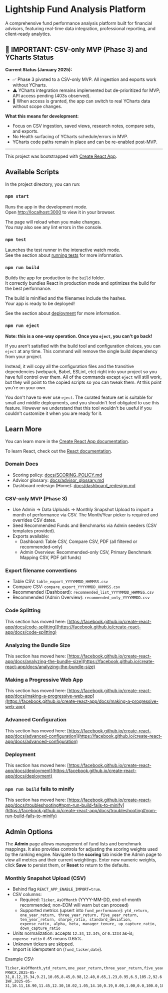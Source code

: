# Lightship Fund Analysis Platform

A comprehensive fund performance analysis platform built for financial advisors, featuring real-time data integration, professional reporting, and client-ready analytics.

## 🚨 **IMPORTANT: CSV-only MVP (Phase 3) and YCharts Status**

**Current Status (January 2025):**
- ✅ Phase 3 pivoted to a CSV-only MVP. All ingestion and exports work without YCharts.
- ⚠️ YCharts integration remains implemented but de-prioritized for MVP; API access pending (403s observed).
- 🔄 When access is granted, the app can switch to real YCharts data without scope changes.

**What this means for development:**
- Focus on CSV ingestion, saved views, research notes, compare sets, and exports.
- No Health surfacing of YCharts schedule/errors in MVP.
- YCharts code paths remain in place and can be re-enabled post-MVP.

---

This project was bootstrapped with [Create React App](https://github.com/facebook/create-react-app).

## Available Scripts

In the project directory, you can run:

### `npm start`

Runs the app in the development mode.\
Open [http://localhost:3000](http://localhost:3000) to view it in your browser.

The page will reload when you make changes.\
You may also see any lint errors in the console.

### `npm test`

Launches the test runner in the interactive watch mode.\
See the section about [running tests](https://facebook.github.io/create-react-app/docs/running-tests) for more information.

### `npm run build`

Builds the app for production to the `build` folder.\
It correctly bundles React in production mode and optimizes the build for the best performance.

The build is minified and the filenames include the hashes.\
Your app is ready to be deployed!

See the section about [deployment](https://facebook.github.io/create-react-app/docs/deployment) for more information.

### `npm run eject`

**Note: this is a one-way operation. Once you `eject`, you can't go back!**

If you aren't satisfied with the build tool and configuration choices, you can `eject` at any time. This command will remove the single build dependency from your project.

Instead, it will copy all the configuration files and the transitive dependencies (webpack, Babel, ESLint, etc) right into your project so you have full control over them. All of the commands except `eject` will still work, but they will point to the copied scripts so you can tweak them. At this point you're on your own.

You don't have to ever use `eject`. The curated feature set is suitable for small and middle deployments, and you shouldn't feel obligated to use this feature. However we understand that this tool wouldn't be useful if you couldn't customize it when you are ready for it.

## Learn More

You can learn more in the [Create React App documentation](https://facebook.github.io/create-react-app/docs/getting-started).

To learn React, check out the [React documentation](https://reactjs.org/).

### Domain Docs

- Scoring policy: [docs/SCORING_POLICY.md](./docs/SCORING_POLICY.md)
- Advisor glossary: [docs/advisor_glossary.md](./docs/advisor_glossary.md)
- Dashboard redesign (Home): [docs/dashboard_redesign.md](./docs/dashboard_redesign.md)

### CSV-only MVP (Phase 3)

- Use Admin → Data Uploads → Monthly Snapshot Upload to import a month of performance via CSV. The Month/Year picker is required and overrides CSV dates.
- Seed Recommended Funds and Benchmarks via Admin seeders (CSV templates provided).
- Exports available:
  - Dashboard: Table CSV, Compare CSV, PDF (all filtered or recommended-only)
  - Admin Overview: Recommended-only CSV, Primary Benchmark Mapping CSV, PDF (all funds)

### Export filename conventions
- Table CSV: `table_export_YYYYMMDD_HHMMSS.csv`
- Compare CSV: `compare_export_YYYYMMDD_HHMMSS.csv`
- Recommended (Dashboard): `recommended_list_YYYYMMDD_HHMMSS.csv`
- Recommended (Admin Overview): `recommended_only_YYYYMMDD.csv`

### Code Splitting

This section has moved here: [https://facebook.github.io/create-react-app/docs/code-splitting](https://facebook.github.io/create-react-app/docs/code-splitting)

### Analyzing the Bundle Size

This section has moved here: [https://facebook.github.io/create-react-app/docs/analyzing-the-bundle-size](https://facebook.github.io/create-react-app/docs/analyzing-the-bundle-size)

### Making a Progressive Web App

This section has moved here: [https://facebook.github.io/create-react-app/docs/making-a-progressive-web-app](https://facebook.github.io/create-react-app/docs/making-a-progressive-web-app)

### Advanced Configuration

This section has moved here: [https://facebook.github.io/create-react-app/docs/advanced-configuration](https://facebook.github.io/create-react-app/docs/advanced-configuration)

### Deployment

This section has moved here: [https://facebook.github.io/create-react-app/docs/deployment](https://facebook.github.io/create-react-app/docs/deployment)

### `npm run build` fails to minify

This section has moved here: [https://facebook.github.io/create-react-app/docs/troubleshooting#npm-run-build-fails-to-minify](https://facebook.github.io/create-react-app/docs/troubleshooting#npm-run-build-fails-to-minify)

## Admin Options

The **Admin** page allows management of fund lists and benchmark mappings. It also provides controls for adjusting the scoring weights used by the ranking engine. Navigate to the **scoring** tab inside the Admin page to view all metrics and their current weightings. Enter new numeric weights, click **Save** to persist them, or **Reset** to return to the defaults.

### Monthly Snapshot Upload (CSV)
- Behind flag `REACT_APP_ENABLE_IMPORT=true`.
- CSV columns:
  - Required: `Ticker`, `AsOfMonth` (YYYY-MM-DD, end-of-month recommended; non-EOM will warn but can proceed)
  - Supported metrics (upsert into `fund_performance`): `ytd_return, one_year_return, three_year_return, five_year_return, ten_year_return, sharpe_ratio, standard_deviation, expense_ratio, alpha, beta, manager_tenure, up_capture_ratio, down_capture_ratio`
- Units normalization: accepts `12.34`, `12.34%`, or `0.1234` as-is; `expense_ratio` `0.65` means 0.65%.
- Unknown tickers are skipped.
- Import is idempotent on (`fund_ticker`,`date`).

Example CSV:

```
Ticker,AsOfMonth,ytd_return,one_year_return,three_year_return,five_year_return,ten_year_return,sharpe_ratio,standard_deviation,expense_ratio,alpha,beta,manager_tenure,up_capture_ratio,down_capture_ratio
PRWCX,2025-05-31,8.12,15.34,9.21,10.05,8.45,0.98,12.40,0.65,1.23,0.95,6.5,105.2,92.6
IWF,2025-05-31,10.11,18.90,11.45,12.30,10.02,1.05,14.10,0.19,0.00,1.00,0.0,100.0,100.0
```
